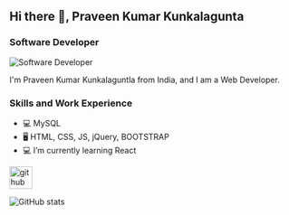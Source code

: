 ## Hi there 👋, Praveen Kumar Kunkalagunta
### Software Developer
![Software Developer](https://user-images.githubusercontent.com/32868860/145367311-5c20392f-a9c8-4773-b7d3-dd41c5000e80.png)

I'm Praveen Kumar Kunkalaguntla from India, and I am a Web Developer. 

### Skills and Work Experience
- 💻 MySQL
- 🖥️ HTML, CSS, JS, jQuery, BOOTSTRAP
- 💻 I’m currently learning React 

 [<img src='https://cdn.jsdelivr.net/npm/simple-icons@3.0.1/icons/github.svg' alt='github' height='40'>](https://github.com/kpraveen-1236) 

![GitHub stats](https://github-readme-stats.vercel.app/api?username=kpraveen-1236&show_icons=true)  
